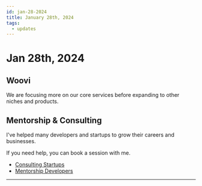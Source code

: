 ```yaml
---
id: jan-28-2024
title: January 28th, 2024
tags:
  - updates
---
```


# Jan 28th, 2024

## Woovi

We are focusing more on our core services before expanding to other niches and products.

## Mentorship & Consulting

I've helped many developers and startups to grow their careers and businesses.

If you need help, you can book a session with me.

- [Consulting Startups](../../../paid-consulting-startups.mdx)
- [Mentorship Developers](../../../paid-mentorship-developers.mdx)

---

